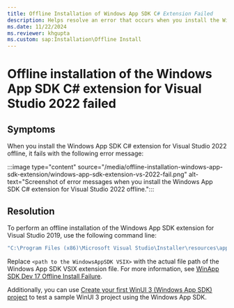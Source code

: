 ```yaml
---
title: Offline Installation of Windows App SDK C# Extension Failed
description: Helps resolve an error that occurs when you install the Windows App SDK C# extension for Visual Studio 2022 offline.
ms.date: 11/22/2024
ms.reviewer: khgupta
ms.custom: sap:Installation\Offline Install
---
```


# Offline installation of the Windows App SDK C# extension for Visual Studio 2022 failed

## Symptoms

When you install the Windows App SDK C# extension for Visual Studio 2022 offline, it fails with the following error message:

:::image type="content" source="/media/offline-installation-windows-app-sdk-extension/windows-app-sdk-extension-vs-2022-fail.png" alt-text="Screenshot of error messages when you install the Windows App SDK C# extension for Visual Studio 2022 offline.":::

## Resolution

To perform an offline installation of the Windows App SDK extension for Visual Studio 2019, use the following command line:

```cmd
"C:\Program Files (x86)\Microsoft Visual Studio\Installer\resources\app\ServiceHub\Services\Microsoft.VisualStudio.Setup.Service\VSIXInstaller.exe" /noextensionpack <path to the WindowsAppSDK VSIX>
```

Replace `<path to the WindowsAppSDK VSIX>` with the actual file path of the Windows App SDK VSIX extension file. For more information, see [WinApp SDK Dev 17 Offline Install Failure](https://github.com/microsoft/WindowsAppSDK/issues/1846 ).

Additionally, you can use [Create your first WinUI 3 (Windows App SDK) project](/windows/apps/winui/winui3/create-your-first-winui3-app) to test a sample WinUI 3 project using the Windows App SDK.
